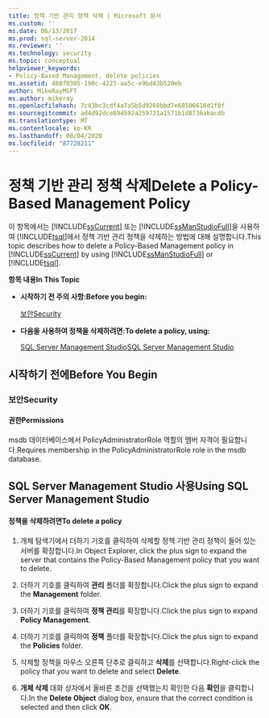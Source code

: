 ```yaml
---
title: 정책 기반 관리 정책 삭제 | Microsoft 문서
ms.custom: ''
ms.date: 06/13/2017
ms.prod: sql-server-2014
ms.reviewer: ''
ms.technology: security
ms.topic: conceptual
helpviewer_keywords:
- Policy-Based Management, delete policies
ms.assetid: 488f0305-190c-4223-aa5c-e9bd43b520eb
author: MikeRayMSFT
ms.author: mikeray
ms.openlocfilehash: 7c43bc3cdf4a7a5b5d9268bbd7e68506616d1f0f
ms.sourcegitcommit: ad4d92dce894592a259721a1571b1d8736abacdb
ms.translationtype: MT
ms.contentlocale: ko-KR
ms.lasthandoff: 08/04/2020
ms.locfileid: "87728211"
---
```

# <a name="delete-a-policy-based-management-policy"></a><span data-ttu-id="99183-102">정책 기반 관리 정책 삭제</span><span class="sxs-lookup"><span data-stu-id="99183-102">Delete a Policy-Based Management Policy</span></span>
  <span data-ttu-id="99183-103">이 항목에서는 [!INCLUDE[ssCurrent](../../includes/sscurrent-md.md)] 또는 [!INCLUDE[ssManStudioFull](../../includes/ssmanstudiofull-md.md)]을 사용하여 [!INCLUDE[tsql](../../includes/tsql-md.md)]에서 정책 기반 관리 정책을 삭제하는 방법에 대해 설명합니다.</span><span class="sxs-lookup"><span data-stu-id="99183-103">This topic describes how to delete a Policy-Based Management policy in [!INCLUDE[ssCurrent](../../includes/sscurrent-md.md)] by using [!INCLUDE[ssManStudioFull](../../includes/ssmanstudiofull-md.md)] or [!INCLUDE[tsql](../../includes/tsql-md.md)].</span></span>  
  
 <span data-ttu-id="99183-104">**항목 내용**</span><span class="sxs-lookup"><span data-stu-id="99183-104">**In This Topic**</span></span>  
  
-   <span data-ttu-id="99183-105">**시작하기 전 주의 사항:**</span><span class="sxs-lookup"><span data-stu-id="99183-105">**Before you begin:**</span></span>  
  
     [<span data-ttu-id="99183-106">보안</span><span class="sxs-lookup"><span data-stu-id="99183-106">Security</span></span>](#Security)  
  
-   <span data-ttu-id="99183-107">**다음을 사용하여 정책을 삭제하려면:**</span><span class="sxs-lookup"><span data-stu-id="99183-107">**To delete a policy, using:**</span></span>  
  
     [<span data-ttu-id="99183-108">SQL Server Management Studio</span><span class="sxs-lookup"><span data-stu-id="99183-108">SQL Server Management Studio</span></span>](#SSMSProcedure)  
  
##  <a name="before-you-begin"></a><a name="BeforeYouBegin"></a> <span data-ttu-id="99183-109">시작하기 전에</span><span class="sxs-lookup"><span data-stu-id="99183-109">Before You Begin</span></span>  
  
###  <a name="security"></a><a name="Security"></a> <span data-ttu-id="99183-110">보안</span><span class="sxs-lookup"><span data-stu-id="99183-110">Security</span></span>  
  
####  <a name="permissions"></a><a name="Permissions"></a> <span data-ttu-id="99183-111">권한</span><span class="sxs-lookup"><span data-stu-id="99183-111">Permissions</span></span>  
 <span data-ttu-id="99183-112">msdb 데이터베이스에서 PolicyAdministratorRole 역할의 멤버 자격이 필요합니다.</span><span class="sxs-lookup"><span data-stu-id="99183-112">Requires membership in the PolicyAdministratorRole role in the msdb database.</span></span>  
  
##  <a name="using-sql-server-management-studio"></a><a name="SSMSProcedure"></a> <span data-ttu-id="99183-113">SQL Server Management Studio 사용</span><span class="sxs-lookup"><span data-stu-id="99183-113">Using SQL Server Management Studio</span></span>  
  
#### <a name="to-delete-a-policy"></a><span data-ttu-id="99183-114">정책을 삭제하려면</span><span class="sxs-lookup"><span data-stu-id="99183-114">To delete a policy</span></span>  
  
1.  <span data-ttu-id="99183-115">개체 탐색기에서 더하기 기호를 클릭하여 삭제할 정책 기반 관리 정책이 들어 있는 서버를 확장합니다.</span><span class="sxs-lookup"><span data-stu-id="99183-115">In Object Explorer, click the plus sign to expand the server that contains the Policy-Based Management policy that you want to delete.</span></span>  
  
2.  <span data-ttu-id="99183-116">더하기 기호를 클릭하여 **관리** 폴더를 확장합니다.</span><span class="sxs-lookup"><span data-stu-id="99183-116">Click the plus sign to expand the **Management** folder.</span></span>  
  
3.  <span data-ttu-id="99183-117">더하기 기호를 클릭하여 **정책 관리**를 확장합니다.</span><span class="sxs-lookup"><span data-stu-id="99183-117">Click the plus sign to expand **Policy Management**.</span></span>  
  
4.  <span data-ttu-id="99183-118">더하기 기호를 클릭하여 **정책** 폴더를 확장합니다.</span><span class="sxs-lookup"><span data-stu-id="99183-118">Click the plus sign to expand the **Policies** folder.</span></span>  
  
5.  <span data-ttu-id="99183-119">삭제할 정책을 마우스 오른쪽 단추로 클릭하고 **삭제**를 선택합니다.</span><span class="sxs-lookup"><span data-stu-id="99183-119">Right-click the policy that you want to delete and select **Delete**.</span></span>  
  
6.  <span data-ttu-id="99183-120">**개체 삭제** 대화 상자에서 올바른 조건을 선택했는지 확인한 다음 **확인**을 클릭합니다.</span><span class="sxs-lookup"><span data-stu-id="99183-120">In the **Delete Object** dialog box, ensure that the correct condition is selected and then click **OK**.</span></span>  
  
  
